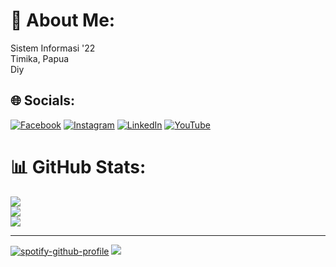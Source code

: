 # 💫 About Me:
Sistem Informasi '22<br>Timika, Papua<br>Diy


## 🌐 Socials:
[![Facebook](https://img.shields.io/badge/Facebook-%231877F2.svg?logo=Facebook&logoColor=white)](https://facebook.com/https://www.facebook.com/dami.maturbongs) [![Instagram](https://img.shields.io/badge/Instagram-%23E4405F.svg?logo=Instagram&logoColor=white)](https://instagram.com/damisaviola) [![LinkedIn](https://img.shields.io/badge/LinkedIn-%230077B5.svg?logo=linkedin&logoColor=white)](https://www.linkedin.com/in/dami-maturbongs-ab1997248/) [![YouTube](https://img.shields.io/badge/YouTube-%23FF0000.svg?logo=YouTube&logoColor=white)](https://youtube.com/@damisaviola) 
# 📊 GitHub Stats:
![](https://github-readme-stats.vercel.app/api?username=damisaviola&theme=dark&hide_border=true&include_all_commits=true&count_private=true)<br/>
![](https://github-readme-streak-stats.herokuapp.com/?user=damisaviola&theme=dark&hide_border=true)<br/>
![](https://github-readme-stats.vercel.app/api/top-langs/?username=damisaviola&theme=dark&hide_border=true&include_all_commits=true&count_private=true&layout=compact)

---
[![spotify-github-profile](https://spotify-github-profile.vercel.app/api/view?uid=damimaturbongs&cover_image=true&theme=default&show_offline=true&background_color=000000&interchange=true&bar_color=53b14f&bar_color_cover=true)](https://spotify-github-profile.vercel.app/api/view?uid=damimaturbongs&redirect=true)
[![](https://visitcount.itsvg.in/api?id=damisaviola&icon=0&color=0)](https://visitcount.itsvg.in)


<!-- Proudly created with GPRM ( https://gprm.itsvg.in ) -->
